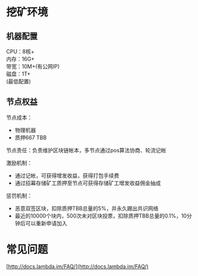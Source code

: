 # 挖矿环境
## 机器配置
CPU：8核+  
内存：16G+  
带宽：10M+(有公网IP)  
磁盘：1T+  
(最低配置)  

## 节点权益
节点成本：

* 物理机器
* 质押667 TBB

节点责任：负责维护区块链帐本，多节点通过pos算法协商、轮流记帐

激励机制：

* 通过记帐，可获得增发收益，获得打包手续费
* 通过招幕存储矿工质押至节点可获得存储矿工增发收益佣金抽成

惩罚机制：

* 恶意双签区块，扣除质押TBB总量的5%，并永久踢出共识网络
* 最近的10000个块内，500次未对区块投票，扣除质押TBB总量的0.1%，10分钟后可以重新申请加入

# 常见问题
[http://docs.lambda.im/FAQ/](http://docs.lambda.im/FAQ/)


